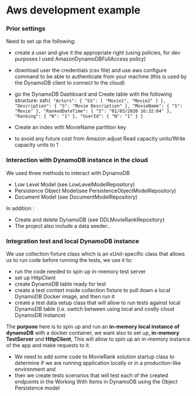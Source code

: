 
# Aws development example

### Prior settings  

Need to set up the following:
- create a user and give it the appropriate right (using policies, for dev purposes I used AmazonDynamoDBFullAccess policy)
- download user the credentials (csv file) and use aws configure command to be able to authenticate from your machine (this is used by the DynamoDB client to connect to the cloud)
- go the DynamoDB Dashboard and Create table with the following structure: 
ssh`
{
  "Actors": {
    "SS": [
      "Movie1",
      "Movie2"
    ]
  },
  "Description": {
    "S": "Movie Description"
  },
  "MovieName": {
    "S": "Movie"
  },
  "RankedDateTime": {
    "S": "01/03/2020 16:32:04"
  },
  "Ranking": {
    "N": "1"
  },
  "UserId": {
    "N": "1"
  }
}
`

- Create an index with MovieName partition key
- to avoid any future cost from Amazon adjust Read capacity units/Write capacity units to 1


### Interaction with DynamoDB instance in the cloud 

We used three methods to interact with DynamoDB 
- Low Level Model (see LowLevelModelRepository)
- Persistence Object Model(see PersistenceObjectModelRepository)
- Document Model (see DocumentModelRepository)

In addition :
- Create and delete DynamoDB (see DDLMovieRankRepository)
- The project also include a data seeder.. 

### Integration test and local DynamoDB instance

We use collection fixture class which is an xUnit-specific class that allows us to run code before running the tests, we use it to: 
- run the code needed to spin up in-memory test server
- set up  HttpClient
- create  DynamoDB table ready for test
- create a test context inside collection fixture to pull down a local DynamoDB Docker image, and then run it
- create a test data setup class that will allow to run tests against local DynamoDB table (i.e. switch between using local and costly cloud DynamoDB instance)

The **purpose** here is to spin up and run an **in-memory local instance of dynamoDB** with a docker container, we want also to set up, **in-memory TestServer** and **HttpClient**, This will allow to spin up an in-memory instance of the app and make requests to it. 


- We need to add some code to MovieRank solution startup class to determine if we are running application locally or in a production-like environment and 
- then we create tests scenarios that will test each of the created endpoints in the Working With Items in DynamoDB using the Object Persistence model
